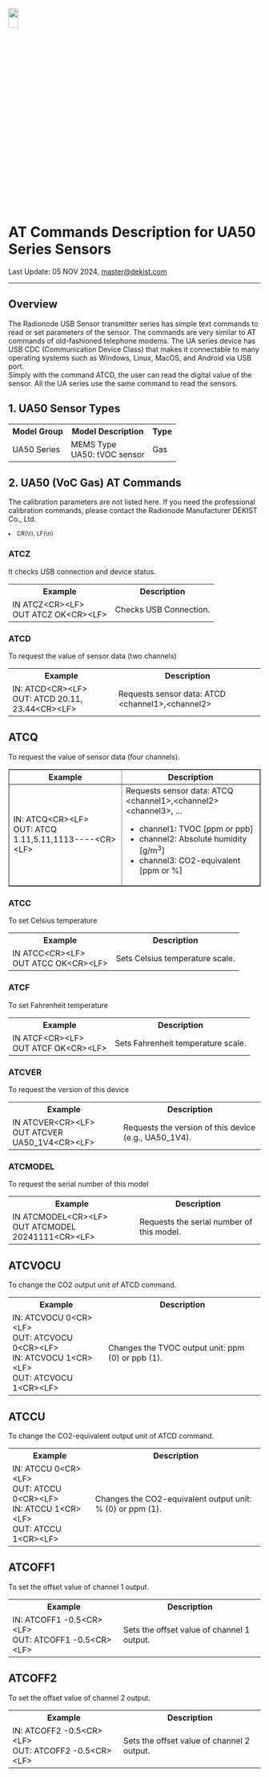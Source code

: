 <img src="https://github.com/user-attachments/assets/771264bf-60dc-46db-bd62-2f0d790b0e11" width="20%" height="10%">

<body>

<h1>AT Commands Description for UA50 Series Sensors</h1>
<p>Last Update: 05 NOV 2024, <a href="mailto:master@dekist.com">master@dekist.com</a></p>

<hr>

<h2>Overview</h2>
<p>The Radionode USB Sensor transmitter series has simple text commands to read or set parameters of the sensor. The commands are very similar to AT commands of old-fashioned telephone modems. The UA series device has USB CDC (Communication Device Class) that makes it connectable to many operating systems such as Windows, Linux, MacOS, and Android via USB port.<br>
  Simply with the command ATCD, the user can read the digital value of the sensor. All the UA series use the same command to read the sensors.</p>

<h2>1. UA50 Sensor Types</h2>
<table>
    <tr>
        <th>Model Group</th>
        <th>Model Description</th>
        <th>Type</th>
    </tr>
    <tr>
        <td>UA50 Series</td>
        <td>
		MEMS Type<br>
		UA50: tVOC sensor<br>
        </td>
        <td>Gas</td>
    </tr>
</table>

<h2>2. UA50 (VoC Gas) AT Commands</h2>
<p>The calibration parameters are not listed here. If you need the professional calibration commands, please contact the Radionode Manufacturer DEKIST Co., Ltd.</p>
<li style="font-size: smaller;"> CR(\r), LF(\n)</li>

<h3>ATCZ</h3>
<p>It checks USB connection and device status.</p>
<table>
    <tr>
        <th>Example</th>
        <th>Description</th>
    </tr>
    <tr>
        <td>IN ATCZ&lt;CR&gt;&lt;LF&gt;<br>OUT ATCZ OK&lt;CR&gt;&lt;LF&gt;</td>
        <td>Checks USB Connection.</td>
    </tr>
</table>

<h3>ATCD</h3>
<p>To request the value of sensor data (two channels)</p>
<table>
    <tr>
        <th>Example</th>
        <th>Description</th>
    </tr>
    <tr>
  	<td>IN: ATCD&lt;CR&gt;&lt;LF&gt;<br>OUT: ATCD 20.11, 23.44&lt;CR&gt;&lt;LF&gt;</td>
        <td>Requests sensor data: ATCD &lt;channel1&gt;,&lt;channel2&gt;</td>
        </td>
    </tr>
</table>

   <h2>ATCQ</h2>
    <p>To request the value of sensor data (four channels).</p>
    <table border="1">
        <tr>
            <th>Example</th>
            <th>Description</th>
        </tr>
        <tr>
            <td>IN: ATCQ&lt;CR&gt;&lt;LF&gt;<br>OUT: ATCQ 1.11,5.11,1113----&lt;CR&gt;&lt;LF&gt;</td>
            <td>Requests sensor data: ATCQ &lt;channel1&gt;,&lt;channel2&gt;&lt;channel3&gt;, ...<br>
                <ul>
                    <li>channel1: TVOC [ppm or ppb]</li>
                    <li>channel2: Absolute humidity [g/m<sup>3</sup>]</li>
                    <li>channel3: CO2-equivalent [ppm or %]</li>
                </ul>
            </td>
        </tr>
    </table>

<h3>ATCC</h3>
<p>To set Celsius temperature</p>
<table>
    <tr>
        <th>Example</th>
        <th>Description</th>
    </tr>
    <tr>
        <td>IN ATCC&lt;CR&gt;&lt;LF&gt;<br>OUT ATCC OK&lt;CR&gt;&lt;LF&gt;</td>
        <td>Sets Celsius temperature scale.</td>
    </tr>
</table>

<h3>ATCF</h3>
<p>To set Fahrenheit temperature</p>
<table>
    <tr>
        <th>Example</th>
        <th>Description</th>
    </tr>
    <tr>
        <td>IN ATCF&lt;CR&gt;&lt;LF&gt;<br>OUT ATCF OK&lt;CR&gt;&lt;LF&gt;</td>
        <td>Sets Fahrenheit temperature scale.</td>
    </tr>
</table>

<h3>ATCVER</h3>
<p>To request the version of this device</p>
<table>
    <tr>
        <th>Example</th>
        <th>Description</th>
    </tr>
    <tr>
        <td>IN ATCVER&lt;CR&gt;&lt;LF&gt;<br>OUT ATCVER UA50_1V4&lt;CR&gt;&lt;LF&gt;</td>
        <td>Requests the version of this device (e.g.,  UA50_1V4).</td>
    </tr>
</table>

<h3>ATCMODEL</h3>
<p>To request the serial number of this model</p>
<table>
    <tr>
        <th>Example</th>
        <th>Description</th>
    </tr>
    <tr>
        <td>IN ATCMODEL&lt;CR&gt;&lt;LF&gt;<br>OUT ATCMODEL 20241111&lt;CR&gt;&lt;LF&gt;</td>
        <td>Requests the serial number of this model.</td>
    </tr>
</table>

<h2>ATCVOCU</h2>
    <p>To change the CO2 output unit of ATCD command.</p>
<table>
        <tr>
            <th>Example</th>
            <th>Description</th>
        </tr>
        <tr>
            <td>IN: ATCVOCU 0&lt;CR&gt;&lt;LF&gt;<br>OUT: ATCVOCU 0&lt;CR&gt;&lt;LF&gt;<br>IN: ATCVOCU 1&lt;CR&gt;&lt;LF&gt;<br>OUT: ATCVOCU 1&lt;CR&gt;&lt;LF&gt;</td>
            <td>Changes the TVOC output unit: ppm (0) or ppb (1).</td>
        </tr>
</table>

<h2>ATCCU</h2>
    <p>To change the CO2-equivalent output unit of ATCD command.</p>
<table>
        <tr>
            <th>Example</th>
            <th>Description</th>
        </tr>
        <tr>
            <td>IN: ATCCU 0&lt;CR&gt;&lt;LF&gt;<br>OUT: ATCCU 0&lt;CR&gt;&lt;LF&gt;<br>IN: ATCCU 1&lt;CR&gt;&lt;LF&gt;<br>OUT: ATCCU 1&lt;CR&gt;&lt;LF&gt;</td>
            <td>Changes the CO2-equivalent output unit: % (0) or ppm (1).</td>
        </tr>
</table>

<h2>ATCOFF1</h2>
<p>To set the offset value of channel 1 output.</p>
<table>
        <tr>
            <th>Example</th>
            <th>Description</th>
        </tr>
        <tr>
            <td>IN: ATCOFF1 -0.5&lt;CR&gt;&lt;LF&gt;<br>OUT: ATCOFF1 -0.5&lt;CR&gt;&lt;LF&gt;</td>
            <td>Sets the offset value of channel 1 output.</td>
        </tr>
</table>

<h2>ATCOFF2</h2>
<p>To set the offset value of channel 2 output.</p>
<table>
        <tr>
            <th>Example</th>
            <th>Description</th>
        </tr>
        <tr>
            <td>IN: ATCOFF2 -0.5&lt;CR&gt;&lt;LF&gt;<br>OUT: ATCOFF2 -0.5&lt;CR&gt;&lt;LF&gt;</td>
            <td>Sets the offset value of channel 2 output.</td>
        </tr>
</table>
</body>
</html>